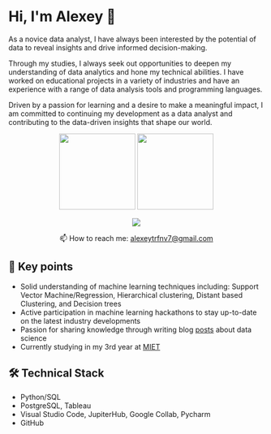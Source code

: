 # Hi, I'm Alexey 👋

As a novice data analyst, I have always been interested by the potential of data to reveal insights and drive informed decision-making. 

Through my studies, I always seek out opportunities to deepen my understanding of data analytics and hone my technical abilities. I have worked on educational projects in a variety of industries and have an experience with a range of data analysis tools and programming languages.

Driven by a passion for learning and a desire to make a meaningful impact, I am committed to continuing my development as a data analyst and contributing to the data-driven insights that shape our world.

<p align='center'>
   <a href="https://github-readme-stats-dmdz.vercel.app/api?username=alexeytrfnv&show_icons=true&count_private=true"><img
           height=150
           src="https://github-readme-stats-dmdz.vercel.app/api?username=alexeytrfnv&show_icons=true&count_private=true"/></a>
   <a href="https://github.com/alexeytrfnv/github-readme-stats"><img
           height=150
           src="https://github-readme-stats-dmdz.vercel.app/api/top-langs/?username=alexeytrfnv&layout=compact"/></a>
</p>

<p align='center'>
   <a href="https://t.me/alexey_trfnv">
       <img src="https://img.shields.io/badge/Telegram-2CA5E0?style=for-the-badge&logo=telegram&logoColor=white"/>
   </a>
<p align='center'>
   📫 How to reach me: <a href='mailto:alexeytrfnv7@gmail.com'>alexeytrfnv7@gmail.com</a>
</p>


## 🔑 Key points
*   Solid understanding of machine learning techniques including: Support Vector Machine/Regression, Hierarchical clustering, Distant based Clustering, and Decision trees
*   Active participation in machine learning hackathons to stay up-to-date on the latest industry developments
*   Passion for sharing knowledge through writing blog [posts](https://habr.com/ru/users/Kyvakh/) about data science
*   Сurrently studying in my 3rd year at [MIET](https://www.miet.ru/) 

## 🛠 Technical Stack
*   Python/SQL
*   PostgreSQL, Tableau
*   Visual Studio Code, JupiterHub, Google Collab, Pycharm
*   GitHub
